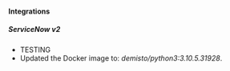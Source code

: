 
#### Integrations
##### ServiceNow v2
- TESTING
- Updated the Docker image to: *demisto/python3:3.10.5.31928*.
